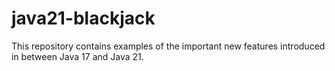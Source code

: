 # java21-blackjack
This repository contains examples of the important new features introduced in between Java 17 and Java 21.
